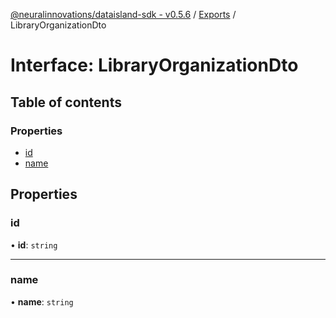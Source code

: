 [@neuralinnovations/dataisland-sdk - v0.5.6](../../README.md) / [Exports](../modules.md) / LibraryOrganizationDto

# Interface: LibraryOrganizationDto

## Table of contents

### Properties

- [id](LibraryOrganizationDto.md#id)
- [name](LibraryOrganizationDto.md#name)

## Properties

### id

• **id**: `string`

___

### name

• **name**: `string`

